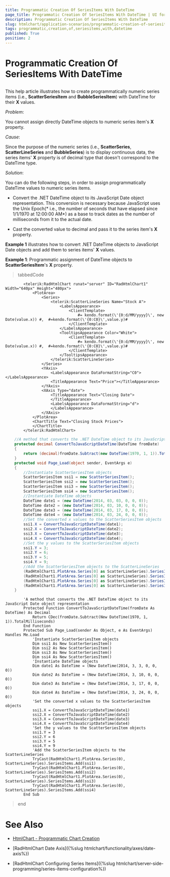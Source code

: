 ```yaml
---
title: Programmatic Creation Of SeriesItems With DateTime
page_title: Programmatic Creation Of SeriesItems With DateTime | UI for ASP.NET AJAX Documentation
description: Programmatic Creation Of SeriesItems With DateTime
slug: htmlchart/application-scenarios/programmatic-creation-of-seriesitems-with-datetime
tags: programmatic,creation,of,seriesitems,with,datetime
published: True
position: 2
---
```


# Programmatic Creation Of SeriesItems With DateTime



## 

This help article illustrates how to create programmatically numeric series items (i.e., __ScatterSeriesItem__ and __BubbleSeriesItem__) with DateTime for their __X__ values.

*Problem*:

You cannot assign directly DateTime objects to numeric series item's __X__ property.

*Cause*:

Since the purpose of the numeric series (i.e., __ScatterSeries__, __ScatterLineSeries__ and __BubbleSeries__) is to display continuous data, the series items' __X__ property is of decimal type that doesn't correspond to the DateTime type.

*Solution*:

You can do the following steps, in order to assign programmatically DateTime values to numeric series items.

* Convert the .NET DateTime object to its JavaScript Date object representation. This conversion is necessary because JavaScript uses the Unix Epoch(* i.e., the number of seconds that have elapsed since 1/1/1970 at 12:00:00 AM*) as a base to track dates as the number of milliseconds from it to the actual date.

* Cast the converted value to decimal and pass it to the series item's __X__ property.

__Example 1__ illustrates how to convert .NET DateTime objects to JavaScript Date objects and add them to series items' __X__ values.

__Example 1__: Programmatic assignment of DateTime objects to __ScatterSeriesItem__'s __X__ property.

>tabbedCode

````ASPNET
		<telerik:RadHtmlChart runat="server" ID="RadHtmlChart1" Width="640px" Height="480px">
			<PlotArea>
				<Series>
					<telerik:ScatterLineSeries Name="Stock A">
						<LabelsAppearance>
							<ClientTemplate>
								#= kendo.format(\'{0:d/MM/yyyy}\', new Date(value.x)) #,  #=kendo.format(\'{0:C0}\',value.y)#
							</ClientTemplate>
						</LabelsAppearance>
						<TooltipsAppearance Color="White">
							<ClientTemplate>
								#= kendo.format(\'{0:d/MM/yyyy}\', new Date(value.x)) #,  #=kendo.format(\'{0:C0}\',value.y)#
							</ClientTemplate>
						</TooltipsAppearance>
					</telerik:ScatterLineSeries>
				</Series>
				<YAxis>
					<LabelsAppearance DataFormatString="C0"></LabelsAppearance>
					<TitleAppearance Text="Price"></TitleAppearance>
				</YAxis>
				<XAxis Type="date">
					<TitleAppearance Text="Closing Date">
					</TitleAppearance>
					<LabelsAppearance DataFormatString="d">
					</LabelsAppearance>
				</XAxis>
			</PlotArea>
			<ChartTitle Text="Closing Stock Prices">
			</ChartTitle>
		</telerik:RadHtmlChart>
````



````C#
	//A method that converts the .NET DateTime object to its JavaScript Date object representation
	protected decimal ConvertToJavaScriptDateTime(DateTime fromDate)
	{
		return (decimal)fromDate.Subtract(new DateTime(1970, 1, 1)).TotalMilliseconds;
	}
	protected void Page_Load(object sender, EventArgs e)
	{
		//Instantiate ScatterSeriesItem objects
		ScatterSeriesItem ssi1 = new ScatterSeriesItem();
		ScatterSeriesItem ssi2 = new ScatterSeriesItem();
		ScatterSeriesItem ssi3 = new ScatterSeriesItem();
		ScatterSeriesItem ssi4 = new ScatterSeriesItem();
		//Instantiate DateTime objects
		DateTime date1 = (new DateTime(2014, 03, 03, 0, 0, 0));
		DateTime date2 = (new DateTime(2014, 03, 10, 0, 0, 0));
		DateTime date3 = (new DateTime(2014, 03, 17, 0, 0, 0));
		DateTime date4 = (new DateTime(2014, 03, 24, 0, 0, 0));
		//Set the converted x values to the ScatterSeriesItem objects
		ssi1.X = ConvertToJavaScriptDateTime(date1);
		ssi2.X = ConvertToJavaScriptDateTime(date2);
		ssi3.X = ConvertToJavaScriptDateTime(date3);
		ssi4.X = ConvertToJavaScriptDateTime(date4);
		//Set the y values to the ScatterSeriesItem objects
		ssi1.Y = 3;
		ssi2.Y = 6;
		ssi3.Y = 5;
		ssi4.Y = 9;
		//Add the ScatterSeriesItem objects to the ScatterLineSeries
		(RadHtmlChart1.PlotArea.Series[0] as ScatterLineSeries).SeriesItems.Add(ssi1);
		(RadHtmlChart1.PlotArea.Series[0] as ScatterLineSeries).SeriesItems.Add(ssi2);
		(RadHtmlChart1.PlotArea.Series[0] as ScatterLineSeries).SeriesItems.Add(ssi3);
		(RadHtmlChart1.PlotArea.Series[0] as ScatterLineSeries).SeriesItems.Add(ssi4);
	}
````



````VB
	    'A method that converts the .NET DateTime object to its JavaScript Date object representation
	    Protected Function ConvertToJavaScriptDateTime(fromDate As DateTime) As Decimal
	        Return CDec(fromDate.Subtract(New DateTime(1970, 1, 1)).TotalMilliseconds)
	    End Function
	    Protected Sub Page_Load(sender As Object, e As EventArgs) Handles Me.Load
	        'Instantiate ScatterSeriesItem objects
	        Dim ssi1 As New ScatterSeriesItem()
	        Dim ssi2 As New ScatterSeriesItem()
	        Dim ssi3 As New ScatterSeriesItem()
	        Dim ssi4 As New ScatterSeriesItem()
	        'Instantiate DateTime objects
	        Dim date1 As DateTime = (New DateTime(2014, 3, 3, 0, 0, 0))
	        Dim date2 As DateTime = (New DateTime(2014, 3, 10, 0, 0, 0))
	        Dim date3 As DateTime = (New DateTime(2014, 3, 17, 0, 0, 0))
	        Dim date4 As DateTime = (New DateTime(2014, 3, 24, 0, 0, 0))
	        'Set the converted x values to the ScatterSeriesItem objects
	        ssi1.X = ConvertToJavaScriptDateTime(date1)
	        ssi2.X = ConvertToJavaScriptDateTime(date2)
	        ssi3.X = ConvertToJavaScriptDateTime(date3)
	        ssi4.X = ConvertToJavaScriptDateTime(date4)
	        'Set the y values to the ScatterSeriesItem objects
	        ssi1.Y = 3
	        ssi2.Y = 6
	        ssi3.Y = 5
	        ssi4.Y = 9
	        'Add the ScatterSeriesItem objects to the ScatterLineSeries
	        TryCast(RadHtmlChart1.PlotArea.Series(0), ScatterLineSeries).SeriesItems.Add(ssi1)
	        TryCast(RadHtmlChart1.PlotArea.Series(0), ScatterLineSeries).SeriesItems.Add(ssi2)
	        TryCast(RadHtmlChart1.PlotArea.Series(0), ScatterLineSeries).SeriesItems.Add(ssi3)
	        TryCast(RadHtmlChart1.PlotArea.Series(0), ScatterLineSeries).SeriesItems.Add(ssi4)
	    End Sub
````


>end

# See Also

 * [HtmlChart - Programmatic Chart Creation](http://demos.telerik.com/aspnet-ajax/htmlchart/examples/serversideapi/programmaticcreation/defaultcs.aspx)

 * [RadHtmlChart Date Axis]({%slug htmlchart/functionality/axes/date-axis%})

 * [RadHtmlChart Configuring Series Items]({%slug htmlchart/server-side-programming/series-items-configuration%})
